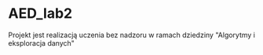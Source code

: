 # AED_lab2
Projekt jest realizacją uczenia bez nadzoru w ramach dziedziny "Algorytmy i eksploracja danych"
